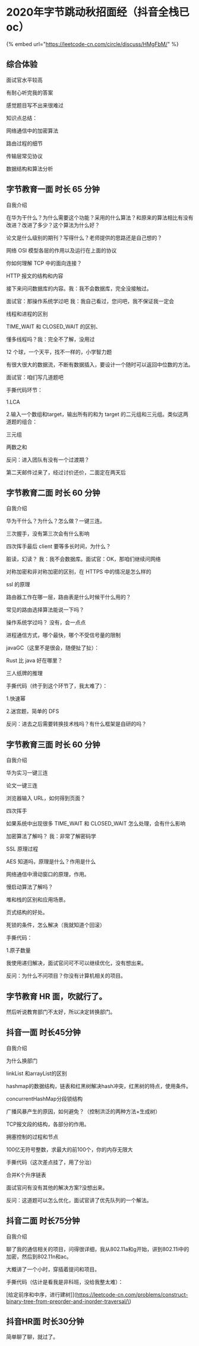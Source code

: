 # 2020年字节跳动秋招面经（抖音全栈已oc）

{% embed url="https://leetcode-cn.com/circle/discuss/HMgFbM/" %}

## 综合体验

面试官水平较高

有耐心听完我的答案

感觉题目写不出来很难过

知识点总结：

网络通信中的加密算法

路由过程的细节

传输层常见协议

数据结构和算法分析

## 字节教育一面 时长 65 分钟

自我介绍

在华为干什么？为什么需要这个功能？采用的什么算法？和原来的算法相比有没有改进？改进了多少？这个算法为什么好？

论文是什么级别的期刊？写得什么？老师提供的思路还是自己想的？

网络 OSI 模型各层的作用以及运行在上面的协议

你如何理解 TCP 中的面向连接？

HTTP 报文的结构和内容

接下来问问数据库的内容。我：我不会数据库，完全没接触过。

面试官：那操作系统学过吧 我：我自己看过，您问吧，我不保证我一定会

线程和进程的区别

TIME\_WAIT 和 CLOSED\_WAIT 的区别、

懂多线程吗？我：完全不了解，没用过

12 个球，一个天平，找不一样的，小学智力题

有很大很大的数据流，不断有数据插入，要设计一个随时可以返回中位数的方法。

面试官：咱们写几道题吧

手撕代码环节：

1.LCA

2.输入一个数组和target，输出所有的和为 target 的二元组和三元组。类似这两道题的组合：

三元组

两数之和

反问：进入团队有没有一个过渡期？

第二天邮件过来了，经过讨价还价，二面定在两天后

## 字节教育二面 时长 60 分钟

自我介绍

华为干什么？为什么？怎么做？一键三连。

三次握手，没有第三次会有什么影响

四次挥手最后 client 要等多长时间，为什么？

脏读，幻读？ 我：我不会数据库。面试官：OK，那咱们继续问网络

对称加密和非对称加密的区别，在 HTTPS 中的情况是怎么样的

ssl 的原理

路由器工作在哪一层，路由表是什么时候干什么用的？

常见的路由选择算法能说一下吗？

操作系统学过吗？ 没有，会一点点

进程通信方式，哪个最快，哪个不受信号量的限制

javaGC（这里不是很会，随便扯了扯）：

Rust 比 java 好在哪里？

三人纸牌的推理

手撕代码（终于到这个环节了，我太难了）：

1.快速幂

2.迷宫题，简单的 DFS

反问：进去之后需要转换技术栈吗？有什么框架是自研的吗？

## 字节教育三面 时长 60 分钟

自我介绍

华为实习一键三连

论文一键三连

浏览器输入 URL，如何得到页面？

四次挥手

如果系统中出现很多 TIME\_WAIT 和 CLOSED\_WAIT 怎么处理，会有什么影响

加密算法了解吗？ 我：非常了解密码学

SSL 原理过程

AES 知道吗，原理是什么？作用是什么

网络通信中滑动窗口的原理，作用。

慢启动算法了解吗？

堆和栈的区别和应用场景。

页式结构的好处。

死锁的条件，怎么解决（我就知道个回滚）

手撕代码：

1.原子数量

我使用递归解决，面试官问可不可以继续优化，没有想出来。

反问：为什么不问项目？你没有计算机相关的项目。

## 字节教育 HR 面，吹就行了。

然后听说教育部门不太好，所以决定转换部门。

## 抖音一面 时长45分钟

自我介绍

为什么换部门

linkList 和arrayList的区别

hashmap的数据结构，链表和红黑树解决hash冲突，红黑树的特点，使用条件。

concurrentHashMap分段锁结构

广播风暴产生的原因，如何避免？（控制洪泛的两种方法+生成树）

TCP报文段的结构，各部分的作用。

拥塞控制的过程和节点

100亿无符号整数，求最大的前100个，你的内存无限大

手撕代码（这次差点挂了，用了分治）

合并K个升序链表

面试官问有没有其他的解决方案?没想出来。

反问：这道题可以怎么优化，面试官讲了优先队列的一个解法。

## 抖音二面 时长75分钟

自我介绍

聊了我的通信相关的项目，问得很详细，我从802.11a和g开始，讲到802.11i中的加密，然后到802.11n和ac。

大概讲了一个小时，穿插着提问和项目。

手撕代码（估计是看我是非科班，没给我整太难）：

\[给定前序和中序，进行建树\]\]\(https://leetcode-cn.com/problems/construct-binary-tree-from-preorder-and-inorder-traversal/\)

## 抖音HR面 时长30分钟

简单聊了聊，就过了。

